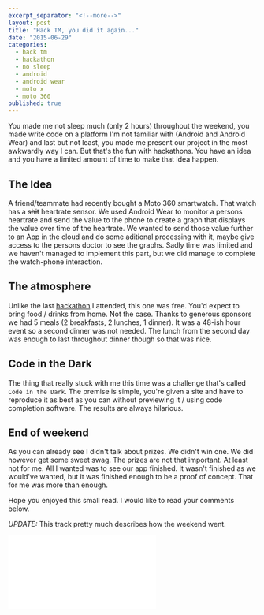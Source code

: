 ```yaml
---
excerpt_separator: "<!--more-->"
layout: post
title: "Hack TM, you did it again..."
date: "2015-06-29"
categories: 
  - hack tm
  - hackathon
  - no sleep
  - android
  - android wear
  - moto x
  - moto 360
published: true
---
```





You made me not sleep much (only 2 hours) throughout the weekend, you made write code on a platform I'm not familiar with (Android and Android Wear) and last but not least, you made me present our project in the most awkwardly way I can. But that's the fun with hackathons. You have an idea and you have a limited amount of time to make that idea happen.

## The Idea
A friend/teammate had recently bought a Moto 360 smartwatch. That watch has a ~~shit~~ heartrate sensor. We used Android Wear to monitor a persons heartrate and send the value to the phone to create a graph that displays the value over time of the heartrate. We wanted to send those value further to an App in the cloud and do some aditional processing with it, maybe give access to the persons doctor to see the graphs. Sadly time was limited and we haven't managed to implement this part, but we did manage to complete the watch-phone interaction.

## The atmosphere
Unlike the last [hackathon](http://www.robertiagar.com/2014/10/27/i-went-to-a-hackathon-and-it-was-awesome/) I attended, this one was free. You'd expect to bring food / drinks from home. Not the case. Thanks to generous sponsors we had 5 meals (2 breakfasts, 2 lunches, 1 dinner). It was a 48-ish hour event so a second dinner was not needed. The lunch from the second day was enough to last throughout dinner though so that was nice.

## Code in the Dark
The thing that really stuck with me this time was a challenge that's called ``Code in the Dark``. The premise is simple, you're given a site and have to reproduce it as best as you can without previewing it / using code completion software. The results are always hilarious. 

## End of weekend
As you can already see I didn't talk about prizes. We didn't win one. We did however get some sweet swag. The prizes are not that important. At least not for me. All I wanted was to see our app finished. It wasn't finished as we would've wanted, but it was finished enough to be a proof of concept. That for me was more than enough.

Hope you enjoyed this small read. I would like to read your comments below.

*UPDATE:* This track pretty much describes how the weekend went.

<div class="embed-responsive embed-responsive-16by9"> <iframe src="//youtube.com/embed/nnQtSxpObtI" frameborder="0" allowfullscreen></iframe> </div>
